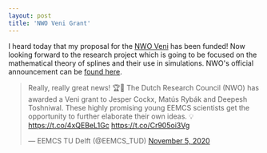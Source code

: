 ```yaml
---
layout: post
title: 'NWO Veni Grant'
---
```


I heard today that my proposal for the [NWO Veni](https://www.nwo.nl/en/calls/nwo-talent-programme-veni-science-domain) has been funded! Now looking forward to the research project which is going to be focused on the mathematical theory of splines and their use in simulations.
NWO's official announcement can be [found here](https://www.nwo.nl/en/news/161-researchers-awarded-nwo-veni-grant-worth-250000-euros).

<blockquote class="twitter-tweet"><p lang="en" dir="ltr">Really, really great news! 🏆🥳 The Dutch Research Council (NWO) has awarded a Veni grant to Jesper Cockx, Matús Rybák and Deepesh Toshniwal. These highly promising young EEMCS scientists get the opportunity to further elaborate their own ideas. 💡 <a href="https://t.co/4xQEBeL1Gc">https://t.co/4xQEBeL1Gc</a> <a href="https://t.co/Cr905oi3Vg">https://t.co/Cr905oi3Vg</a></p>&mdash; EEMCS TU Delft (@EEMCS_TUD) <a href="https://twitter.com/EEMCS_TUD/status/1324316280523005954?ref_src=twsrc%5Etfw">November 5, 2020</a></blockquote> <script async src="https://platform.twitter.com/widgets.js" charset="utf-8"></script>


<!--
<blockquote class="twitter-tweet"><p lang="en" dir="ltr">162 researchers awarded a NWO Veni grant. The laureates will conduct research on a variety of subjects such as methods for 3D microscopy of human brain tissue, metabolic potentiation of vaccine, kidney sales among migrants and CO2 storage in lakes: <a href="https://t.co/MGpw84NXHM">https://t.co/MGpw84NXHM</a> <a href="https://t.co/W1u7VGNVem">pic.twitter.com/W1u7VGNVem</a></p>&mdash; NWO (@NWONieuws) <a href="https://twitter.com/NWONieuws/status/1324261236125638664?ref_src=twsrc%5Etfw">November 5, 2020</a></blockquote> <script async src="https://platform.twitter.com/widgets.js" charset="utf-8"></script>
-->
